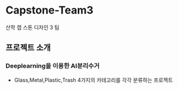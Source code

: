 # Capstone-Team3
산학 캡 스톤 디자인 3 팀
## 프로젝트 소개
### Deeplearning을 이용한 AI분리수거
* Glass,Metal,Plastic,Trash 4가지의 카테고리를 각각 분류하는 프로젝트




